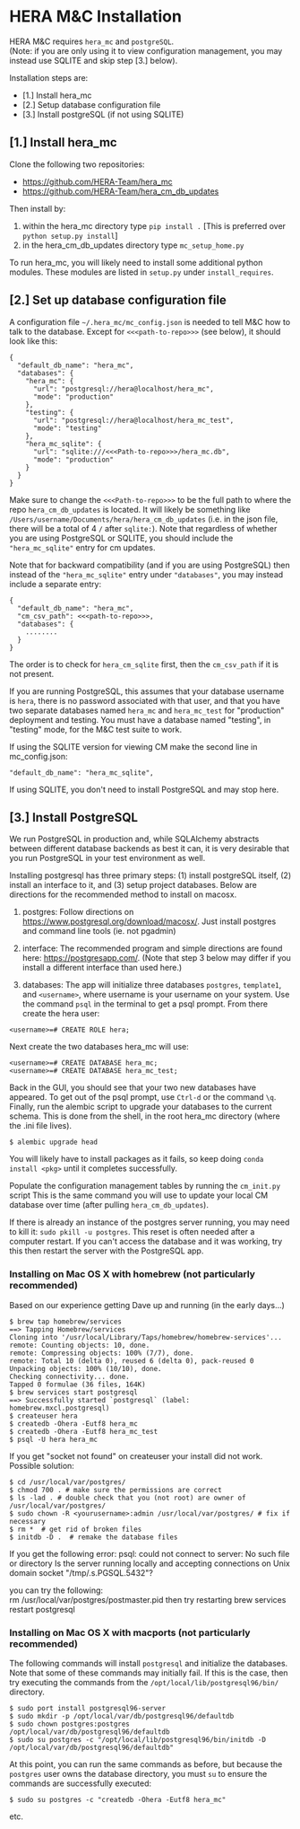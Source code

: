 HERA M&C Installation
=====================

HERA M&C requires `hera_mc` and `postgreSQL`.  
(Note:  if you are only using it to view configuration management, you may instead use SQLITE and skip step [3.] below).

Installation steps are:

* [1.] Install hera_mc
* [2.] Setup database configuration file
* [3.] Install postgreSQL (if not using SQLITE)


[1.] Install hera_mc
---

Clone the following two repositories:
* https://github.com/HERA-Team/hera_mc
* https://github.com/HERA-Team/hera_cm_db_updates

Then install by:
1. within the hera_mc directory type `pip install .` [This is preferred over `python setup.py install`]
2. in the hera_cm_db_updates directory type `mc_setup_home.py`

To run hera_mc, you will likely need to install some additional python modules.
These modules are listed in `setup.py` under `install_requires`.

[2.] Set up database configuration file
---
A configuration file `~/.hera_mc/mc_config.json` is needed to tell M&C how to talk to the database.
Except for `<<<path-to-repo>>>` (see below), it should look like this:

```
{
  "default_db_name": "hera_mc",
  "databases": {
    "hera_mc": {
      "url": "postgresql://hera@localhost/hera_mc",
      "mode": "production"
    },
    "testing": {
      "url": "postgresql://hera@localhost/hera_mc_test",
      "mode": "testing"
    },
    "hera_mc_sqlite": {
      "url": "sqlite:///<<<Path-to-repo>>>/hera_mc.db",
      "mode": "production"
    }
  }
}
```

Make sure to change the `<<<Path-to-repo>>>` to be the full path to where the repo `hera_cm_db_updates` is located.
It will likely be something like `/Users/username/Documents/hera/hera_cm_db_updates` (i.e. in the json file, there will be a total
of 4 `/` after `sqlite:`).  Note that regardless of whether you are using PostgreSQL or SQLITE, you should include the
`"hera_mc_sqlite"` entry for cm updates.

Note that for backward compatibility (and if you are using PostgreSQL) then instead of the `"hera_mc_sqlite"` entry under `"databases"`,
you may instead include a separate entry:
```
{
  "default_db_name": "hera_mc",
  "cm_csv_path": <<<path-to-repo>>>,
  "databases": {
    ........
  }
}
```
The order is to check for `hera_cm_sqlite` first, then the `cm_csv_path` if it is not present.


If you are running PostgreSQL, this assumes that your database username is
`hera`, there is no password associated with that user, and that you have two
separate databases named `hera_mc` and `hera_mc_test` for "production"
deployment and testing. You must have a database named "testing", in "testing"
mode, for the M&C test suite to work.

If using the SQLITE version for viewing CM make the second line in mc_config.json:
```
"default_db_name": "hera_mc_sqlite",
```
If using SQLITE, you don't need to install PostgreSQL and may stop here.

[3.] Install PostgreSQL
---
We run PostgreSQL in production and, while SQLAlchemy abstracts between
different database backends as best it can, it is very desirable that you run
PostgreSQL in your test environment as well.

Installing postgresql has three primary steps:  (1) install postgreSQL itself, (2) install an interface to it, and (3) setup
project databases.  Below are directions for the recommended method to install on macosx.

1. postgres:
Follow directions on https://www.postgresql.org/download/macosx/.  Just install postgres and command line tools (ie. not pgadmin)

2. interface:
The recommended program and simple directions are found here:  https://postgresapp.com/.
(Note that step 3 below may differ if you install a different interface than used here.)

3. databases:
The app will initialize three databases `postgres`, `template1`, and `<username>`, where username
is your username on your system. Use the
command `psql` in the terminal to get a psql prompt. From there create the hera user:

`<username>=# CREATE ROLE hera;`

Next create the two databases hera_mc will use:

```
<username>=# CREATE DATABASE hera_mc;
<username>=# CREATE DATABASE hera_mc_test;
```

Back in the GUI, you should see that your two new databases have appeared.
To get out of the psql prompt, use `Ctrl-d` or the command `\q`.
Finally, run the alembic script to upgrade your databases to the current schema.
This is done from the shell, in the root hera_mc directory (where the .ini file lives).

`$ alembic upgrade head`

You will likely have to install packages as it fails, so keep doing `conda install <pkg>` until it completes successfully.

Populate the configuration management tables by running the `cm_init.py` script  This is the same command you will use to
update your local CM database over time (after pulling `hera_cm_db_updates`).

If there is already an instance of the postgres server running, you may need to kill it:  `sudo pkill -u postgres`.
This reset is often needed after a computer restart.  If you can't access the database and it was working, try this then
restart the server with the PostgreSQL app.


### Installing on Mac OS X with homebrew (not particularly recommended)

Based on our experience getting Dave up and running (in the early days...)

```
$ brew tap homebrew/services
==> Tapping Homebrew/services
Cloning into '/usr/local/Library/Taps/homebrew/homebrew-services'...
remote: Counting objects: 10, done.
remote: Compressing objects: 100% (7/7), done.
remote: Total 10 (delta 0), reused 6 (delta 0), pack-reused 0
Unpacking objects: 100% (10/10), done.
Checking connectivity... done.
Tapped 0 formulae (36 files, 164K)
$ brew services start postgresql
==> Successfully started `postgresql` (label: homebrew.mxcl.postgresql)
$ createuser hera
$ createdb -Ohera -Eutf8 hera_mc
$ createdb -Ohera -Eutf8 hera_mc_test
$ psql -U hera hera_mc
```

If you get "socket not found" on createuser your install did not work. Possible solution:

```
$ cd /usr/local/var/postgres/
$ chmod 700 . # make sure the permissions are correct
$ ls -lad . # double check that you (not root) are owner of /usr/local/var/postgres/
$ sudo chown -R <yourusername>:admin /usr/local/var/postgres/ # fix if necessary
$ rm *  # get rid of broken files
$ initdb -D .  # remake the database files
```

If you get the following error:
psql: could not connect to server: No such file or directory
  Is the server running locally and accepting
  connections on Unix domain socket "/tmp/.s.PGSQL.5432"?

you can try the following:  
    rm /usr/local/var/postgres/postmaster.pid
then try restarting
    brew services restart postgresql

### Installing on Mac OS X with macports (not particularly recommended)

The following commands will install `postgresql` and initialize the databases. Note that some of
these commands may initially fail. If this is the case, then try executing the commands from the
`/opt/local/lib/postgresql96/bin/` directory.

```
$ sudo port install postgresql96-server
$ sudo mkdir -p /opt/local/var/db/postgresql96/defaultdb
$ sudo chown postgres:postgres /opt/local/var/db/postgresql96/defaultdb
$ sudo su postgres -c "/opt/local/lib/postgresql96/bin/initdb -D /opt/local/var/db/postgresql96/defaultdb"
```

At this point, you can run the same commands as before, but because the `postgres` user owns the database
directory, you must `su` to ensure the commands are successfully executed:

```
$ sudo su postgres -c "createdb -Ohera -Eutf8 hera_mc"
```
etc.
